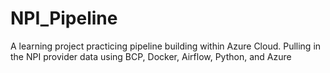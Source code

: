 # NPI_Pipeline
A learning project practicing pipeline building within Azure Cloud. Pulling in the NPI provider data using BCP, Docker, Airflow, Python, and Azure
